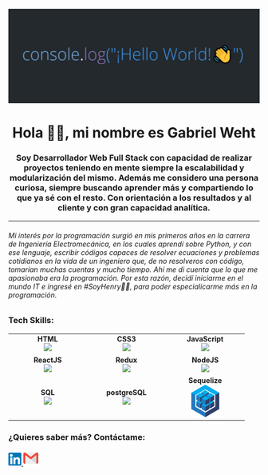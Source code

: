 <p align='center'>
    <img src='https://github.com/gabrielweht/gabrielweht/blob/main/imgageRead.jpg' </img>
</p>

<h1 align="center">Hola 👋👋, mi nombre es Gabriel Weht</h1>

<h3 align="center">Soy Desarrollador Web Full Stack con capacidad de realizar proyectos teniendo en mente siempre la escalabilidad y modularización del mismo. Además me considero una persona curiosa, siempre buscando aprender más y compartiendo lo que ya sé con el resto. Con orientación a los resultados y al cliente y con gran capacidad analítica.</h3>

<hr/>

<h6>Mi interés por la programación surgió en mis primeros años en la carrera de Ingeniería Electromecánica, en los cuales aprendí sobre Python, y con ese lenguaje, escribir códigos capaces de resolver ecuaciones y problemas cotidianos en la vida de un ingeniero que, de no resolveros con código, tomarían muchas cuentas y mucho tiempo. Ahí me di cuenta que lo que me apasionaba era la programación. Por esta razón, decidí iniciarme en el mundo IT e ingresé en #SoyHenry🚀🚀, para poder especialicarme más en la programación.</h6>

### Tech Skills:

<table>
<tbody>
 <tr>
     
<td align="center" width="20%">
<span><b><center>HTML</center></b></span> 
<img height=65px src="https://img.icons8.com/color/2x/html-5.png"> 
</td>
     
<td align="center" width="20%">
<span><b><center>CSS3</center></b></span> 
<img height=65px src="https://img.icons8.com/color/344/css3.png"> 
</td>

<td align="center" width="20%">
<span><b><center>JavaScript</center></b></span> 
<img height=65px src="https://img.icons8.com/color/2x/javascript.png"> 
</td>
     
</tr>

    
<tr>
<td align="center" width="20%">
<span><b><center>ReactJS</center></b></span> 
<img height=60px src="https://img.icons8.com/ultraviolet/2x/react.png"> 
</td>

<td align="center" width="20%">
<span><b><center>Redux</center></b></span> 
<img height=65px src="https://img.icons8.com/color/452/redux.png"> 
</td>
    
<td align="center" width="20%">
<span><b><center>NodeJS</center></b></span> 
<img height=60px src="https://img.icons8.com/color/2x/nodejs.png"> 
</td>

</tr>
    
<tr>

<td align="center" width="20%">
<span><b><center>SQL</center></b></span> 
<img height=65px src="https://img.icons8.com/color/344/sql.png"> 
</td>



<td align="center" width="20%">
<span><b><center>postgreSQL</center></b></span> 
<img height=65px src="https://img.icons8.com/color/344/postgreesql.png"> 
</td>





<td align="center" width="20%">
<span><b><center>Sequelize</center></b></span> 
<img height=65px src="https://github.com/gabrielweht/gabrielweht/blob/main/logoSequelize.png"> 
</td>




</tr>

</tbody>
</table>

### ¿Quieres saber más? Contáctame: 
<a href="https://www.linkedin.com/in/gabriel-weht/" target="_blank">
  <img alt="LinkdeIn" width="26px" color='white' src="https://github.com/deut-erium/deut-erium/blob/master/assets/linkedin.svg" />
</a>
<a href="mailto:gabrielestebanw@gmail.com" target="_blank"><img src="https://github.com/deut-erium/deut-erium/blob/master/assets/gmail.svg" width="30px" alt="mail"></a>
